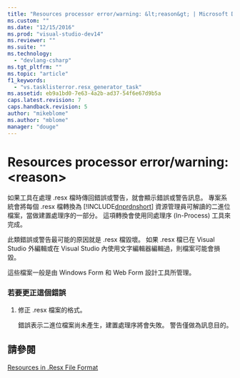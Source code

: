 ```yaml
---
title: "Resources processor error/warning: &lt;reason&gt; | Microsoft Docs"
ms.custom: ""
ms.date: "12/15/2016"
ms.prod: "visual-studio-dev14"
ms.reviewer: ""
ms.suite: ""
ms.technology: 
  - "devlang-csharp"
ms.tgt_pltfrm: ""
ms.topic: "article"
f1_keywords: 
  - "vs.tasklisterror.resx_generator_task"
ms.assetid: eb9a1bd0-7e63-4a2b-ad37-54f6e67d9b5a
caps.latest.revision: 7
caps.handback.revision: 5
author: "mikeblome"
ms.author: "mblome"
manager: "douge"
---
```

# Resources processor error/warning: &lt;reason&gt;
如果工具在處理 .resx 檔時傳回錯誤或警告，就會顯示錯誤或警告訊息。  專案系統會將每個 .resx 檔轉換為 [!INCLUDE[dnprdnshort](../code-quality/includes/dnprdnshort_md.md)] 資源管理員可解讀的二進位檔案，當做建置處理序的一部分。  這項轉換會使用同處理序 \(In\-Process\) 工具來完成。  
  
 此類錯誤或警告最可能的原因就是 .resx 檔毀壞。  如果 .resx 檔已在 Visual Studio 外編輯或在 Visual Studio 內使用文字編輯器編輯過，則檔案可能會損毀。  
  
 這些檔案一般是由 Windows Form 和 Web Form 設計工具所管理。  
  
### 若要更正這個錯誤  
  
1.  修正 .resx 檔案的格式。  
  
     錯誤表示二進位檔案尚未產生，建置處理序將會失敗。  警告僅做為訊息目的。  
  
## 請參閱  
 [Resources in .Resx File Format](http://msdn.microsoft.com/zh-tw/0c476133-87e4-47e8-b0ef-4b88f4ef3dc5)